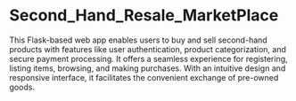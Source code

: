 # Second_Hand_Resale_MarketPlace
This Flask-based web app enables users to buy and sell second-hand products with features like user authentication,
product categorization, and secure payment processing. It offers a seamless experience for registering, listing items,
browsing, and making purchases. With an intuitive design and responsive interface, it facilitates the convenient exchange
of pre-owned goods.
